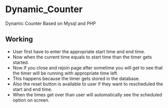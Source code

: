 # Dynamic_Counter #
Dynamic Counter Based on Mysql and PHP
## Working ##
  * User first have to enter the appropriate start time and end time.
  * Now when the current time equals to start time than the timer gets started.
  * Now if you close and rejoin page after sometime you will get to see that the timer will be running with appropriate time left.
  * This happens because the timer gets stored in the database.
  * Also the reset button is available to user if they want to rescheduled the start and end time.
  * When the times get over than user will automatically see the scheduled option on screen.
